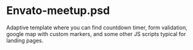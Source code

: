 # Envato-meetup.psd
Adaptive template where you can find countdown timer, form validation, google map with custom markers, and some other JS scripts typical for landing pages. 
